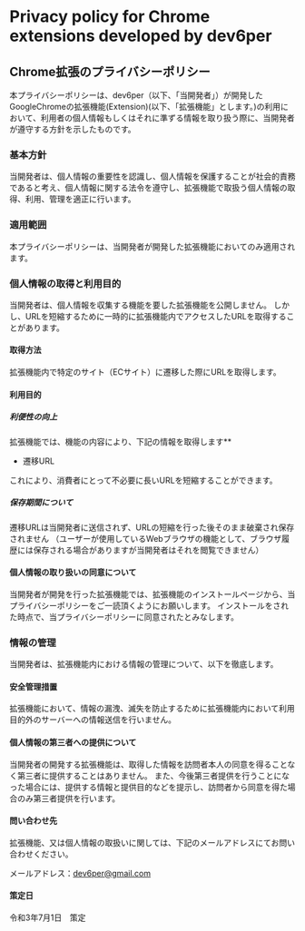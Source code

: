 
# Privacy policy for Chrome extensions developed by dev6per


## Chrome拡張のプライバシーポリシー

本プライバシーポリシーは、dev6per（以下、「当開発者」）が開発したGoogleChromeの拡張機能(Extension)(以下、「拡張機能」とします。)の利用において、利用者の個人情報もしくはそれに準ずる情報を取り扱う際に、当開発者が遵守する方針を示したものです。

### 基本方針
当開発者は、個人情報の重要性を認識し、個人情報を保護することが社会的責務であると考え、個人情報に関する法令を遵守し、拡張機能で取扱う個人情報の取得、利用、管理を適正に行います。

### 適用範囲
本プライバシーポリシーは、当開発者が開発した拡張機能においてのみ適用されます。

### 個人情報の取得と利用目的
当開発者は、個人情報を収集する機能を要した拡張機能を公開しません。
しかし、URLを短縮するために一時的に拡張機能内でアクセスしたURLを取得することがあります。

#### 取得方法
拡張機能内で特定のサイト（ECサイト）に遷移した際にURLを取得します。

#### 利用目的
##### 利便性の向上
拡張機能では、機能の内容により、下記の情報を取得します**
- 遷移URL

これにより、消費者にとって不必要に長いURLを短縮することができます。

##### 保存期間について
遷移URLは当開発者に送信されず、URLの短縮を行った後そのまま破棄され保存されません
（ユーザーが使用しているWebブラウザの機能として、ブラウザ履歴には保存される場合がありますが当開発者はそれを閲覧できません）

#### 個人情報の取り扱いの同意について
当開発者が開発を行った拡張機能では、拡張機能のインストールページから、当プライバシーポリシーをご一読頂くようにお願いします。
インストールをされた時点で、当プライバシーポリシーに同意されたとみなします。

### 情報の管理
当開発者は、拡張機能内における情報の管理について、以下を徹底します。

#### 安全管理措置
拡張機能において、情報の漏洩、滅失を防止するために拡張機能内において利用目的外のサーバーへの情報送信を行いません。

#### 個人情報の第三者への提供について
当開発者の開発する拡張機能は、取得した情報を訪問者本人の同意を得ることなく第三者に提供することはありません。
また、今後第三者提供を行うことになった場合には、提供する情報と提供目的などを提示し、訪問者から同意を得た場合のみ第三者提供を行います。

#### 問い合わせ先
拡張機能、又は個人情報の取扱いに関しては、下記のメールアドレスにてお問い合わせください。

メールアドレス：dev6per@gmail.com

#### 策定日
令和3年7月1日　策定
